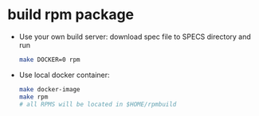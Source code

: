 build rpm package
=================

* Use your own build server: download spec file to SPECS directory and run

  ```bash
  make DOCKER=0 rpm
  ```

* Use local docker container:

  ```bash
  make docker-image
  make rpm
  # all RPMS will be located in $HOME/rpmbuild
  ```
